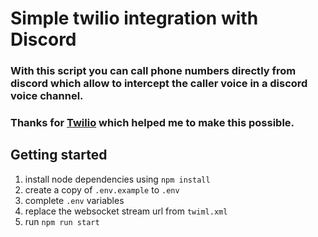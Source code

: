 # Simple twilio integration with Discord

### With this script you can call phone numbers directly from discord which allow to intercept the caller voice in a discord voice channel.
### Thanks for [Twilio](https://www.twilio.com/en-us) which helped me to make this possible.

## Getting started
1. install node dependencies using `npm install`
2. create a copy of `.env.example` to `.env`
3. complete `.env` variables
4. replace the websocket stream url from `twiml.xml`
5. run `npm run start`
